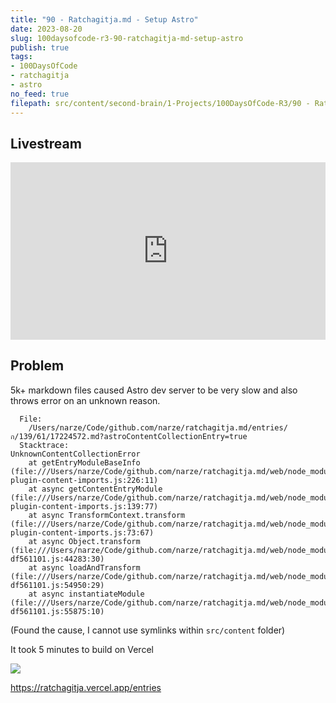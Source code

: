 ```yaml
---
title: "90 - Ratchagitja.md - Setup Astro"
date: 2023-08-20
slug: 100daysofcode-r3-90-ratchagitja-md-setup-astro
publish: true
tags:
- 100DaysOfCode
- ratchagitja
- astro
no_feed: true
filepath: src/content/second-brain/1-Projects/100DaysOfCode-R3/90 - Ratchagitja.md - Setup Astro.md
---
```


## Livestream

<iframe width="100%" style="aspect-ratio: 16 / 9;" src="https://www.youtube.com/embed/3XK3ZSZM7bI" title="YouTube video player" frameborder="0" allow="accelerometer; autoplay; clipboard-write; encrypted-media; gyroscope; picture-in-picture; web-share" allowfullscreen></iframe>

## Problem

5k+ markdown files caused Astro dev server to be very slow and also throws error on an unknown reason.

      File:
        /Users/narze/Code/github.com/narze/ratchagitja.md/entries/ก/139/61/17224572.md?astroContentCollectionEntry=true
      Stacktrace:
    UnknownContentCollectionError
        at getEntryModuleBaseInfo (file:///Users/narze/Code/github.com/narze/ratchagitja.md/web/node_modules/.pnpm/astro@2.10.12/node_modules/astro/dist/content/vite-plugin-content-imports.js:226:11)
        at async getContentEntryModule (file:///Users/narze/Code/github.com/narze/ratchagitja.md/web/node_modules/.pnpm/astro@2.10.12/node_modules/astro/dist/content/vite-plugin-content-imports.js:139:77)
        at async TransformContext.transform (file:///Users/narze/Code/github.com/narze/ratchagitja.md/web/node_modules/.pnpm/astro@2.10.12/node_modules/astro/dist/content/vite-plugin-content-imports.js:73:67)
        at async Object.transform (file:///Users/narze/Code/github.com/narze/ratchagitja.md/web/node_modules/.pnpm/vite@4.4.9/node_modules/vite/dist/node/chunks/dep-df561101.js:44283:30)
        at async loadAndTransform (file:///Users/narze/Code/github.com/narze/ratchagitja.md/web/node_modules/.pnpm/vite@4.4.9/node_modules/vite/dist/node/chunks/dep-df561101.js:54950:29)
        at async instantiateModule (file:///Users/narze/Code/github.com/narze/ratchagitja.md/web/node_modules/.pnpm/vite@4.4.9/node_modules/vite/dist/node/chunks/dep-df561101.js:55875:10)

(Found the cause, I cannot use symlinks within `src/content` folder)

It took 5 minutes to build on Vercel

![](1-Projects/100DaysOfCode-R3/attachments/90%20-%20Ratchagitja.md%20-%20Setup%20Astro.png)

https://ratchagitja.vercel.app/entries
